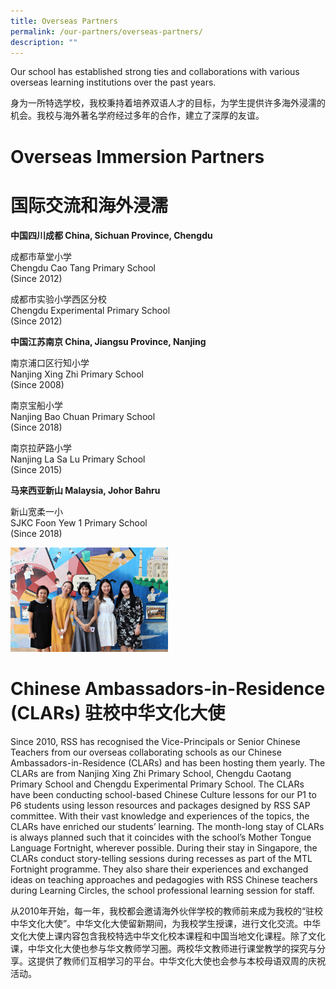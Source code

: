 ```yaml
---
title: Overseas Partners
permalink: /our-partners/overseas-partners/
description: ""
---
```

Our school has established strong ties and collaborations with various overseas learning institutions over the past years.

身为一所特选学校，我校秉持着培养双语人才的目标，为学生提供许多海外浸濡的机会。我校与海外著名学府经过多年的合作，建立了深厚的友谊。

# Overseas Immersion Partners 
# 国际交流和海外浸濡

**中国四川成都 China, Sichuan Province, Chengdu**

成都市草堂小学
<br>Chengdu Cao Tang Primary School
<br>(Since 2012)

成都市实验小学西区分校
<br>Chengdu Experimental Primary School
<br>(Since 2012)

**中国江苏南京 China, Jiangsu Province, Nanjing**

南京浦口区行知小学
<br>Nanjing Xing Zhi Primary School
<br>(Since 2008)

南京宝船小学
<br>Nanjing Bao Chuan Primary School
<br>(Since 2018)

南京拉萨路小学
<br>Nanjing La Sa Lu Primary School
<br>(Since 2015)

**马来西亚新山 Malaysia, Johor Bahru**

新山宽柔一小
<br>SJKC Foon Yew 1 Primary School
<br>(Since 2018)


<img src="/images/Overseas%20Partners.png" 
     style="width:50%">

# Chinese Ambassadors-in-Residence (CLARs) 驻校中华文化大使

Since 2010, RSS has recognised the Vice-Principals or Senior Chinese Teachers from our overseas collaborating schools as our Chinese Ambassadors-in-Residence (CLARs) and has been hosting them yearly. The CLARs are from Nanjing Xing Zhi Primary School, Chengdu Caotang Primary School and Chengdu Experimental Primary School. The CLARs have been conducting school-based Chinese Culture lessons for our P1 to P6 students using lesson resources and packages designed by RSS SAP committee. With their vast knowledge and experiences of the topics, the CLARs have enriched our students’ learning. The month-long stay of CLARs is always planned such that it coincides with the school’s Mother Tongue Language Fortnight, wherever possible. During their stay in Singapore, the CLARs conduct story-telling sessions during recesses as part of the MTL Fortnight programme. They also share their experiences and exchanged ideas on teaching approaches and pedagogies with RSS Chinese teachers during Learning Circles, the school professional learning session for staff.

从2010年开始，每一年，我校都会邀请海外伙伴学校的教师前来成为我校的“驻校中华文化大使”。中华文化大使留新期间，为我校学生授课，进行文化交流。中华文化大使上课内容包含我校特选中华文化校本课程和中国当地文化课程。除了文化课，中华文化大使也参与华文教师学习圈。两校华文教师进行课堂教学的探究与分享。这提供了教师们互相学习的平台。中华文化大使也会参与本校母语双周的庆祝活动。
